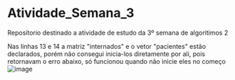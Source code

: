 # Atividade_Semana_3

   Reposítorio destinado a atividade de estudo da 3º semana de algoritimos 2

 Nas linhas 13 e 14 a matriz "internados" e o vetor "pacientes" estão declarados, porém não consegui inicia-los diretamente por ali, pois retornavam o erro abaixo, só funcionou quando não inicie eles no começo  
 ![image](https://github.com/VitorBanuhart/Atividade_Semana_3/assets/103052405/cc7cd6d3-0435-4da1-8fc8-b0fd232fb67c)

